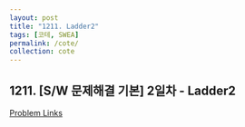 ```yaml
---
layout: post
title: "1211. Ladder2"
tags: [코테, SWEA]
permalink: /cote/
collection: cote
---
```


## 1211. [S/W 문제해결 기본] 2일차 - Ladder2

[Problem Links](https://swexpertacademy.com/main/code/problem/problemDetail.do?contestProbId=AV14BgD6AEECFAYh&categoryId=AV14BgD6AEECFAYh&categoryType=CODE&problemTitle=%5BS%2FW+%EB%AC%B8%EC%A0%9C%ED%95%B4%EA%B2%B0+%EA%B8%B0%EB%B3%B8%5D&orderBy=FIRST_REG_DATETIME&selectCodeLang=ALL&select-1=&pageSize=10&pageIndex=3)


<script src="https://gist.github.com/HyangsukMin/3a932e2bb7416d5ca7a6361fdcfd2d4c.js"></script>
